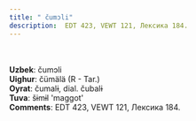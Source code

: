 ```yaml
---
title: " čumɔli"
description:  EDT 423, VEWT 121, Лексика 184.
---
```

<p data-pagefind-weight="0.5">
<strong></strong><br><br>
<strong>Uzbek</strong>:  čumɔli<br>
<strong>Uighur</strong>:  čümälä (R - Tar.)<br>
<strong>Oyrat</strong>:  čumalɨ, dial. čubalɨ<br>
<strong>Tuva</strong>:  šɨmɨl 'maggot'<br>
<strong>Comments</strong>:  EDT 423, VEWT 121, Лексика 184.<br>

</p>
